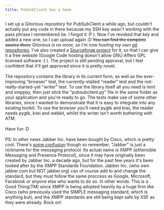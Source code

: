 ```yaml
---
title: PubSubClient has a home
---
```

I set up a Gitorious repository for PubSubClient a while ago, but couldn't actually put any code in there because my SSH key wasn't working with the pass phrase I remembered (ie. I forgot it :P ). Now I've revoked that key and added a new one, so I can upload again :D <strike>You can find the complete source there</strike> <em>Gitorious is no more, so I'm now hosting my own <a href="/git/pubsubclient">git repositories</a></em>. I've also created a <a href="https://sourceforge.net/projects/pubsubclient/">Sourceforge project</a> for it, so that I can give it a free website (Google Code hosting doesn't allow GNU Affero GPL licensed software :( ). The project is still pending approval, but I feel confident that it'll get approved since it is pretty novel.<br /><br />The repository contains the library in its current form, as well as the ever-improving "browser" test, the currently-stalled "reader" test and the not-really-started-yet "writer" test. To use the library itself all you need is lxml and xmpppy, then just stick the "pubsubclient.py" file in the same folder as your application and you're ready to go. The tests make use of some other libraries, since I wanted to demonstrate that it is easy to integrate into any existing toolkit. To use the browser you'll need pygtk and kiwi, the reader needs pygtk, kiwi and webkit, whilst the writer isn't worth bothering with ATM.<br /><br />Have fun :D<br /><br />PS: In other news Jabber Inc. have been bought by Cisco, which is pretty cool. There's <a href="http://www.techcrunch.com/2008/09/19/cisco-acquires-jabber-for-enterprise-im/">some confusion</a> though so remember, "Jabber" is just a nickname for the messaging protocol. Its actual name is XMPP (eXtensible Messaging and Presence Protocol), since it may have originally been created by Jabber Inc. a decade ago, but for the past few years it's been looked after by the XMPP Standards Foundation. Jabber Inc. (who own jabber.com but NOT jabber.org) can of course add to and change the standard, but they must follow the same proccess as Google, Microsoft, Facebook or anyone else who wants to do so. In other words: This is a Good Thing(TM) since XMPP is being adopted heavily by a huge firm like Cisco (who previously used the SIMPLE messaging standard, which is anything but), and the XMPP standards are still being kept safe by XSF as they were already. Rock on!
